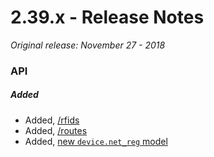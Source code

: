 # 2.39.x - Release Notes
*Original release: November 27 - 2018*

### API

##### Added

* Added, [/rfids](https://pegasus1.pegasusgateway.com/api/docs/#api-rfids)
* Added, [/routes](https://pegasus1.pegasusgateway.com/api/docs/#api-routes)
* Added, [new `device.net_reg` model](https://pegasus1.pegasusgateway.com/api/docs/#api-Devices-GetDevice)